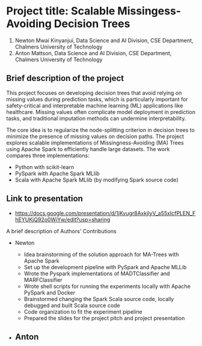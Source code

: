 # Project title: Scalable Missingess-Avoiding Decision Trees
 1. Newton Mwai Kinyanjui, Data Science and AI Division, CSE Department, Chalmers University of Technology
 2. Anton Mattson, Data Science and AI Division, CSE Department, Chalmers University of Technology
   
## Brief description of the project

This project focuses on developing decision trees that avoid relying on missing values during prediction tasks, which is particularly important for safety-critical and interpretable machine learning (ML) applications like healthcare. Missing values often complicate model deployment in prediction tasks, and traditional imputation methods can undermine interpretability.

The core idea is to regularize the node-splitting criterion in decision trees to minimize the presence of missing values on decision paths. The project explores scalable implementations of Missingness-Avoiding (MA) Trees using Apache Spark to efficiently handle large datasets. The work compares three implementations:
- Python with scikit-learn
- PySpark with Apache Spark MLlib
- Scala with Apache Spark MLlib (by modifying Spark source code)

## Link to presentation
 - https://docs.google.com/presentation/d/1jKvugr8AxkjlyV_a55xIcfPLEN_FhEYUKjQ92o0WiYw/edit?usp=sharing

A brief description of Authors' Contributions
 - Newton
   - Idea brainstorming of the solution approach for MA-Trees with Apache Spark
   - Set up the development pipeline with PySpark and Apache MLLib
   - Wrote the Pyspark implementations of MADTClassifier and MARFClassifier
   - Wrote shell scripts for running the experiments locally with Apache PySpark and Docker
   - Brainstormed changing the Spark Scala source code, locally debugged and built Scala source code
   - Code organization to fit the experiment pipeline
   - Prepared the slides for the project pitch and project presentation
    
- Anton
   - 

